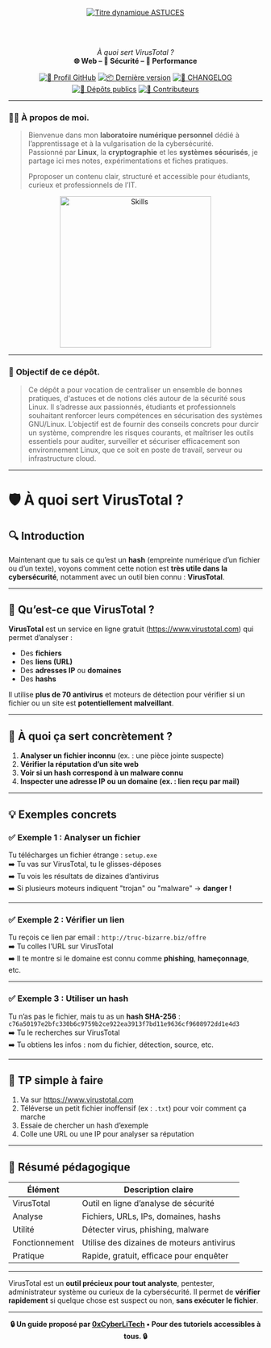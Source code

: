 <div align="center">

  <br></br>
  
  <a href="https://github.com/0xCyberLiTech">
    <img src="https://readme-typing-svg.herokuapp.com?font=JetBrains+Mono&size=50&duration=6000&pause=1000000000&color=FF0048&center=true&vCenter=true&width=1100&lines=%3EASTUCES_" alt="Titre dynamique ASTUCES" />
  </a>
  
  <br></br>

  <p align="center">
    <em>À quoi sert VirusTotal ?</em><br>
    <b>🌐 Web – 🔐 Sécurité – 🚀 Performance</b>
  </p>

  [![🔗 Profil GitHub](https://img.shields.io/badge/Profil-GitHub-181717?logo=github&style=flat-square)](https://github.com/0xCyberLiTech)
  [![📦 Dernière version](https://img.shields.io/github/v/release/0xCyberLiTech/Apache2?label=version&style=flat-square&color=blue)](https://github.com/0xCyberLiTech/Apache2/releases/latest)
  [![📄 CHANGELOG](https://img.shields.io/badge/📄%20Changelog-Apache2-blue?style=flat-square)](https://github.com/0xCyberLiTech/Apache2/blob/main/CHANGELOG.md)
  [![📂 Dépôts publics](https://img.shields.io/badge/Dépôts-publics-blue?style=flat-square)](https://github.com/0xCyberLiTech?tab=repositories)
  [![👥 Contributeurs](https://img.shields.io/badge/👥%20Contributeurs-cliquez%20ici-007ec6?style=flat-square)](https://github.com/0xCyberLiTech/Apache2/graphs/contributors)

</div>

---

### 👨‍💻 **À propos de moi.**

> Bienvenue dans mon **laboratoire numérique personnel** dédié à l’apprentissage et à la vulgarisation de la cybersécurité.  
> Passionné par **Linux**, la **cryptographie** et les **systèmes sécurisés**, je partage ici mes notes, expérimentations et fiches pratiques.  
>  
> Pproposer un contenu clair, structuré et accessible pour étudiants, curieux et professionnels de l’IT.  

<p align="center">
  <a href="https://github.com/0xCyberLiTech" target="_blank" rel="noopener">
    <img src="https://skillicons.dev/icons?i=linux,debian,bash,docker,nginx,git,vim" alt="Skills" alt="Logo techno" width="300">
  </a>
</p>

---

### 🎯 **Objectif de ce dépôt.**

> Ce dépôt a pour vocation de centraliser un ensemble de bonnes pratiques, d'astuces et de notions clés autour de la sécurité sous Linux.
> Il s’adresse aux passionnés, étudiants et professionnels souhaitant renforcer leurs compétences en sécurisation des systèmes GNU/Linux.
> L’objectif est de fournir des conseils concrets pour durcir un système, comprendre les risques courants, et maîtriser les outils essentiels pour auditer, surveiller et sécuriser efficacement son environnement Linux, que ce soit en poste de travail, serveur ou infrastructure cloud.

---

# 🛡️ À quoi sert VirusTotal ?

## 🔍 Introduction

Maintenant que tu sais ce qu’est un **hash** (empreinte numérique d’un fichier ou d’un texte), voyons comment cette notion est **très utile dans la cybersécurité**, notamment avec un outil bien connu : **VirusTotal**.

---

## 🚀 Qu’est-ce que VirusTotal ?

**VirusTotal** est un service en ligne gratuit (https://www.virustotal.com) qui permet d’analyser :
- Des **fichiers**
- Des **liens (URL)**
- Des **adresses IP** ou **domaines**
- Des **hashs**

Il utilise **plus de 70 antivirus** et moteurs de détection pour vérifier si un fichier ou un site est **potentiellement malveillant**.

---

## 🎯 À quoi ça sert concrètement ?

1. **Analyser un fichier inconnu** (ex. : une pièce jointe suspecte)
2. **Vérifier la réputation d’un site web**
3. **Voir si un hash correspond à un malware connu**
4. **Inspecter une adresse IP ou un domaine (ex. : lien reçu par mail)**

---

## 💡 Exemples concrets

### ✅ Exemple 1 : Analyser un fichier

Tu télécharges un fichier étrange : `setup.exe`  
➡️ Tu vas sur VirusTotal, tu le glisses-déposes  
➡️ Tu vois les résultats de dizaines d’antivirus  
➡️ Si plusieurs moteurs indiquent "trojan" ou "malware" → **danger !**

---

### ✅ Exemple 2 : Vérifier un lien

Tu reçois ce lien par email : `http://truc-bizarre.biz/offre`  
➡️ Tu colles l’URL sur VirusTotal  
➡️ Il te montre si le domaine est connu comme **phishing**, **hameçonnage**, etc.

---

### ✅ Exemple 3 : Utiliser un hash

Tu n’as pas le fichier, mais tu as un **hash SHA-256** :  
`c76a50197e2bfc330b6c9759b2ce922ea3913f7bd11e9636cf9608972dd1e4d3`  
➡️ Tu le recherches sur VirusTotal  
➡️ Tu obtiens les infos : nom du fichier, détection, source, etc.

---

## 🧪 TP simple à faire

1. Va sur https://www.virustotal.com
2. Téléverse un petit fichier inoffensif (ex : `.txt`) pour voir comment ça marche
3. Essaie de chercher un hash d’exemple
4. Colle une URL ou une IP pour analyser sa réputation

---

## 📌 Résumé pédagogique

| Élément         | Description claire                        |
|-----------------|--------------------------------------------|
| VirusTotal      | Outil en ligne d’analyse de sécurité       |
| Analyse         | Fichiers, URLs, IPs, domaines, hashs       |
| Utilité         | Détecter virus, phishing, malware          |
| Fonctionnement  | Utilise des dizaines de moteurs antivirus  |
| Pratique        | Rapide, gratuit, efficace pour enquêter    |

---

VirusTotal est un **outil précieux pour tout analyste**, pentester, administrateur système ou curieux de la cybersécurité. Il permet de **vérifier rapidement** si quelque chose est suspect ou non, **sans exécuter le fichier**.

---

<p align="center">
  <b>🔒 Un guide proposé par <a href="https://github.com/0xCyberLiTech">0xCyberLiTech</a> • Pour des tutoriels accessibles à tous. 🔒</b>
</p>

